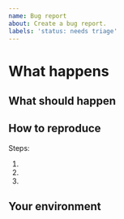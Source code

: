 ```yaml
---
name: Bug report
about: Create a bug report.
labels: 'status: needs triage'
---
```


# What happens

## What should happen

## How to reproduce

Steps:

1.
2.
3.

## Your environment
